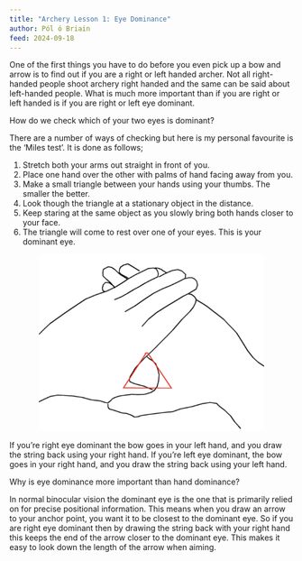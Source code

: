 ```yaml
---
title: "Archery Lesson 1: Eye Dominance"
author: Pól ó Briain
feed: 2024-09-18
---
```


One of the first things you have to do before you even pick up a bow and arrow is to find out if you are a right or left handed archer.  Not all right-handed people shoot archery right handed and the same can be said about left-handed people.  What is much more important than if you are right or left handed is if you are right or left eye dominant. 

How do we check which of your two eyes is dominant?

There are a number of ways of checking but here is my personal favourite is the ‘Miles test’.  It is done as follows;

1. Stretch both your arms out straight in front of you.
2. Place one hand over the other with palms of hand facing away from you.
3. Make a small triangle between your hands using your thumbs.  The smaller the better.
4. Look though the triangle at a stationary object in the distance.
5. Keep staring at the same object as you slowly bring both hands closer to your face.
6. The triangle will come to rest over one of your eyes.  This is your dominant eye.

<div style="text-align: center;">
  <figure class="figure">
    <img src="/baelfyr/2024-09/archery.png" width="400"
      class="figure-img rounded">
  </figure>
</div>

If you’re right eye dominant the bow goes in your left hand, and you draw the string back using your right hand.  If you’re left eye dominant, the bow goes in your right hand, and you draw the string back using your left hand.

Why is eye dominance more important than hand dominance?

In normal binocular vision the dominant eye is the one that is primarily relied on for precise positional information. This means when you draw an arrow to your anchor point, you want it to be closest to the dominant eye.  So if you are right eye dominant then by drawing the string back with your right hand this keeps the end of the arrow closer to the dominant eye. This makes it easy to look down the length of the arrow when aiming.